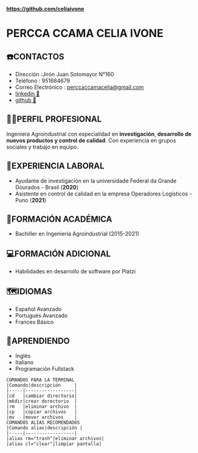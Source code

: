 **https://github.com/celiaivone**

# PERCCA CCAMA CELIA IVONE

## ☎️CONTACTOS
* Dirección :Jirón Juan Sotomayor N°160
* Teléfono : 951684679
* Correo Electrónico : perccaccamacelia@gmail.com
* [linkedin 💼](https://www.linkedin.com/in/celia-percca-ccama-a1362816a)
* [github 📑](https://github.com/celiaivone)
## 👩‍💼PERFIL PROFESIONAL
Ingeniera Agroindustrial con especialidad en **investigación**, **desarrollo de nuevos productos y control de calidad**. Con experiencia en grupos sociales y trabajo en equipo.

## 💬EXPERIENCIA LABORAL
- Ayudante de investigación en la universidade Federal da Grande Dourados - Brasil (**2020**) 
- Asistente en control de calidad en la empresa Operadores Logísticos - Puno (**2021**) 

## 📖FORMACIÓN ACADÉMICA
- Bachiller en Ingeniería Agroindustrial (2015-2021)

## 💻FORMACIÓN ADICIONAL
- Habilidades en desarrollo de software por Platzi

## 🗺️IDIOMAS
- Español Avanzado
- Portugués Avanzado
- Frances Básico
## 🌱APRENDIENDO
- Inglés
- Italiano
- Programación Fullstack

````
COMANDOS PARA LA TERMINAL
|Comando|descripción     |
|-----|------------------|
|cd   |cambiar directorio|
|mkdir|crear dorectorio  |
|rm   |eliminar archivo  |
|cp   |copiar archivos   |
|mv   |mover archivos    |
COMANDOS ALIAS RECOMENDADOS
|Comando alias|descripción |
|-----|------------------|
|alias rm="trash"|eliminar archivos|
|alias cl="clear"|limpiar pantalla|
````